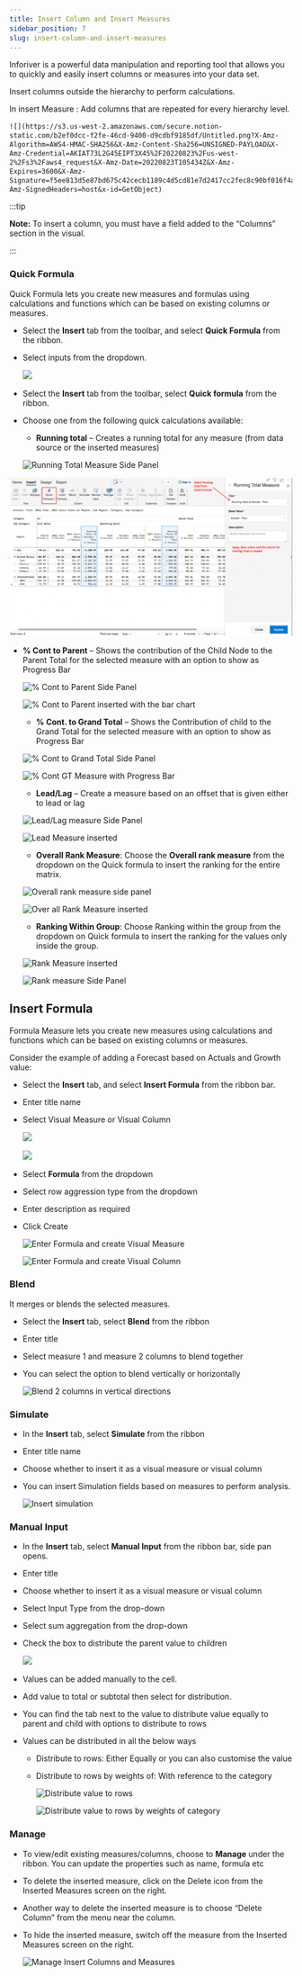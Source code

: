 ```yaml
---
title: Insert Column and Insert Measures
sidebar_position: 7
slug: insert-column-and-insert-measures
---
```




Inforiver is a powerful data manipulation and reporting tool that allows you to quickly and easily insert columns or measures into your data set.


Insert columns outside the hierarchy to perform calculations.


In insert Measure : Add columns that are repeated for every hierarchy level.


	![](https://s3.us-west-2.amazonaws.com/secure.notion-static.com/b2ef0dcc-f2fe-46cd-9400-d9cdbf9185df/Untitled.png?X-Amz-Algorithm=AWS4-HMAC-SHA256&X-Amz-Content-Sha256=UNSIGNED-PAYLOAD&X-Amz-Credential=AKIAT73L2G45EIPT3X45%2F20220823%2Fus-west-2%2Fs3%2Faws4_request&X-Amz-Date=20220823T105434Z&X-Amz-Expires=3600&X-Amz-Signature=f5ee813d5e87bd675c42cecb1189c4d5cd81e7d2417cc2fec8c90bf016f4ac3c&X-Amz-SignedHeaders=host&x-id=GetObject)


:::tip

**Note:** To insert a column, you must have a field added to the “Columns” section in the visual.

:::



### Quick Formula


Quick Formula lets you create new measures and formulas using calculations and functions which can be based on existing columns or measures.

- Select the **Insert** tab from the toolbar, and select **Quick Formula** from the ribbon.
- Select inputs from the dropdown.

	![](https://s3.us-west-2.amazonaws.com/secure.notion-static.com/c9bad9bd-fecc-42da-b5eb-544f9bded0ba/Untitled.png?X-Amz-Algorithm=AWS4-HMAC-SHA256&X-Amz-Content-Sha256=UNSIGNED-PAYLOAD&X-Amz-Credential=AKIAT73L2G45EIPT3X45%2F20220823%2Fus-west-2%2Fs3%2Faws4_request&X-Amz-Date=20220823T105435Z&X-Amz-Expires=3600&X-Amz-Signature=36809d78efa1749832b52723081996a12b4f74145e58facb8d48036cae62a2b1&X-Amz-SignedHeaders=host&x-id=GetObject)

- Select the **Insert** tab from the toolbar, select **Quick formula** from the ribbon.
- Choose one from the following quick calculations available:
	- **Running total** – Creates a running total for any measure (from data source or the inserted measures)

	![Running Total Measure Side Panel](https://s3.us-west-2.amazonaws.com/secure.notion-static.com/2452e188-6a9b-41d4-9324-91d8474bed49/Untitled.png?X-Amz-Algorithm=AWS4-HMAC-SHA256&X-Amz-Content-Sha256=UNSIGNED-PAYLOAD&X-Amz-Credential=AKIAT73L2G45EIPT3X45%2F20220823%2Fus-west-2%2Fs3%2Faws4_request&X-Amz-Date=20220823T105435Z&X-Amz-Expires=3600&X-Amz-Signature=271e1662132b21093aa9b189fb9728b348b1a63f732c512d22e9d02e2cd64028&X-Amz-SignedHeaders=host&x-id=GetObject)


![Running Total Measure Inserted](/img/595464689.png)

- **% Cont to Parent** – Shows the contribution of the Child Node to the Parent Total for the selected measure with an option to show as Progress Bar

	![% Cont to Parent Side Panel](https://s3.us-west-2.amazonaws.com/secure.notion-static.com/8c92d17e-26db-4102-9aa9-7061836872e8/Untitled.png?X-Amz-Algorithm=AWS4-HMAC-SHA256&X-Amz-Content-Sha256=UNSIGNED-PAYLOAD&X-Amz-Credential=AKIAT73L2G45EIPT3X45%2F20220823%2Fus-west-2%2Fs3%2Faws4_request&X-Amz-Date=20220823T105435Z&X-Amz-Expires=3600&X-Amz-Signature=7a1b22e42594acb98b9c3d5cc5ab292e0c64fa486c42e115fd0ae22d0122da53&X-Amz-SignedHeaders=host&x-id=GetObject)


	![% Cont to Parent inserted with the bar chart](https://s3.us-west-2.amazonaws.com/secure.notion-static.com/eb3afa1c-7744-47c0-973e-e198db8f6262/Untitled.png?X-Amz-Algorithm=AWS4-HMAC-SHA256&X-Amz-Content-Sha256=UNSIGNED-PAYLOAD&X-Amz-Credential=AKIAT73L2G45EIPT3X45%2F20220823%2Fus-west-2%2Fs3%2Faws4_request&X-Amz-Date=20220823T105435Z&X-Amz-Expires=3600&X-Amz-Signature=9704c62df7862fbd165a345f888b6b9a6c59cbb347ad7b3d8434b1ae2086e284&X-Amz-SignedHeaders=host&x-id=GetObject)

	- **% Cont. to Grand Total** – Shows the Contribution of child to the Grand Total for the selected measure with an option to show as Progress Bar

	![% Cont to Grand Total Side Panel](https://s3.us-west-2.amazonaws.com/secure.notion-static.com/4e708373-d16c-4527-b9f5-39749da20856/Untitled.png?X-Amz-Algorithm=AWS4-HMAC-SHA256&X-Amz-Content-Sha256=UNSIGNED-PAYLOAD&X-Amz-Credential=AKIAT73L2G45EIPT3X45%2F20220823%2Fus-west-2%2Fs3%2Faws4_request&X-Amz-Date=20220823T105435Z&X-Amz-Expires=3600&X-Amz-Signature=febbed42eaf9357ced8f48d313d6c61d8de45c6922dc8c9542f64821307e9098&X-Amz-SignedHeaders=host&x-id=GetObject)


	![% Cont GT Measure with Progress Bar](https://s3.us-west-2.amazonaws.com/secure.notion-static.com/f7639aed-25ff-4649-8527-f25e18773556/Untitled.png?X-Amz-Algorithm=AWS4-HMAC-SHA256&X-Amz-Content-Sha256=UNSIGNED-PAYLOAD&X-Amz-Credential=AKIAT73L2G45EIPT3X45%2F20220823%2Fus-west-2%2Fs3%2Faws4_request&X-Amz-Date=20220823T105435Z&X-Amz-Expires=3600&X-Amz-Signature=83139c44db9b87bc61825006dbb379621b479ae135c159ffa634745a114ed747&X-Amz-SignedHeaders=host&x-id=GetObject)

	- **Lead/Lag** – Create a measure based on an offset that is given either to lead or lag

	![Lead/Lag  measure Side Panel](https://s3.us-west-2.amazonaws.com/secure.notion-static.com/9b1b952b-ac7d-4db3-bad9-2bc9e8c4eb86/Untitled.png?X-Amz-Algorithm=AWS4-HMAC-SHA256&X-Amz-Content-Sha256=UNSIGNED-PAYLOAD&X-Amz-Credential=AKIAT73L2G45EIPT3X45%2F20220823%2Fus-west-2%2Fs3%2Faws4_request&X-Amz-Date=20220823T105435Z&X-Amz-Expires=3600&X-Amz-Signature=8d48880449894a8042d9d52403ba848efa80c20eea6c1e7dc0f2af72d7c4350a&X-Amz-SignedHeaders=host&x-id=GetObject)


	![Lead Measure inserted](https://s3.us-west-2.amazonaws.com/secure.notion-static.com/45d7557c-9c32-4394-8426-0590e8d04fcc/Untitled.png?X-Amz-Algorithm=AWS4-HMAC-SHA256&X-Amz-Content-Sha256=UNSIGNED-PAYLOAD&X-Amz-Credential=AKIAT73L2G45EIPT3X45%2F20220823%2Fus-west-2%2Fs3%2Faws4_request&X-Amz-Date=20220823T105435Z&X-Amz-Expires=3600&X-Amz-Signature=631a4f648e0ba63e48906a3250f92f4070865c8f9f310785b5322d6f13651a28&X-Amz-SignedHeaders=host&x-id=GetObject)

	- **Overall Rank Measure**: Choose the **Overall rank measure** from the dropdown on the Quick formula to insert the ranking for the entire matrix.

	![Overall rank measure side panel](https://s3.us-west-2.amazonaws.com/secure.notion-static.com/59ec22d2-63c7-4320-8abf-0bbc8253a04a/Untitled.png?X-Amz-Algorithm=AWS4-HMAC-SHA256&X-Amz-Content-Sha256=UNSIGNED-PAYLOAD&X-Amz-Credential=AKIAT73L2G45EIPT3X45%2F20220823%2Fus-west-2%2Fs3%2Faws4_request&X-Amz-Date=20220823T105435Z&X-Amz-Expires=3600&X-Amz-Signature=cc2928ff7503b1ea2bd403e13e22dbe24032a15cbda4d051ee0e57a1be6014bb&X-Amz-SignedHeaders=host&x-id=GetObject)


	![Over all Rank Measure inserted](https://s3.us-west-2.amazonaws.com/secure.notion-static.com/495786ab-1f36-4151-a21b-c4d8d5a055fc/Untitled.png?X-Amz-Algorithm=AWS4-HMAC-SHA256&X-Amz-Content-Sha256=UNSIGNED-PAYLOAD&X-Amz-Credential=AKIAT73L2G45EIPT3X45%2F20220823%2Fus-west-2%2Fs3%2Faws4_request&X-Amz-Date=20220823T105435Z&X-Amz-Expires=3600&X-Amz-Signature=d5840e56bff5e8182dc487240d8e8f337fb137faab72b736515b2587e02095a7&X-Amz-SignedHeaders=host&x-id=GetObject)

	- **Ranking Within Group**:  Choose Ranking within the group from the dropdown on Quick formula to insert the ranking for the values only inside the group.

	![Rank Measure inserted](https://s3.us-west-2.amazonaws.com/secure.notion-static.com/2f98cad4-e948-4047-842b-7fa1294994f0/Untitled.png?X-Amz-Algorithm=AWS4-HMAC-SHA256&X-Amz-Content-Sha256=UNSIGNED-PAYLOAD&X-Amz-Credential=AKIAT73L2G45EIPT3X45%2F20220823%2Fus-west-2%2Fs3%2Faws4_request&X-Amz-Date=20220823T105435Z&X-Amz-Expires=3600&X-Amz-Signature=7442c11dddaab4c6684b2ae3aaf6cc6f7d52fb58f6eae6c69eb81f83d5b442c2&X-Amz-SignedHeaders=host&x-id=GetObject)


	![Rank measure Side Panel](https://s3.us-west-2.amazonaws.com/secure.notion-static.com/9376ce3b-092a-4b0e-9ddf-394fc9e22290/Untitled.png?X-Amz-Algorithm=AWS4-HMAC-SHA256&X-Amz-Content-Sha256=UNSIGNED-PAYLOAD&X-Amz-Credential=AKIAT73L2G45EIPT3X45%2F20220823%2Fus-west-2%2Fs3%2Faws4_request&X-Amz-Date=20220823T105436Z&X-Amz-Expires=3600&X-Amz-Signature=c04f8b28a37fb3c1254e2872b97b20bcc8549bcf4779d176b9f2a0c5f1667e95&X-Amz-SignedHeaders=host&x-id=GetObject)


## Insert Formula


Formula Measure lets you create new measures using calculations and functions which can be based on existing columns or measures.


Consider the example of adding a Forecast based on Actuals and Growth value:

- Select the **Insert** tab, and select **Insert Formula** from the ribbon bar.
- Enter title name
- Select Visual Measure or Visual Column

	![](https://s3.us-west-2.amazonaws.com/secure.notion-static.com/37a17e0a-acbd-4742-928c-f4694d07e1bd/Untitled.png?X-Amz-Algorithm=AWS4-HMAC-SHA256&X-Amz-Content-Sha256=UNSIGNED-PAYLOAD&X-Amz-Credential=AKIAT73L2G45EIPT3X45%2F20220823%2Fus-west-2%2Fs3%2Faws4_request&X-Amz-Date=20220823T105436Z&X-Amz-Expires=3600&X-Amz-Signature=bb73e30adf7698699aaad12cdb5b69934718e244e220f2e4de1876fac8174b9f&X-Amz-SignedHeaders=host&x-id=GetObject)


	![](https://s3.us-west-2.amazonaws.com/secure.notion-static.com/1d07349c-e47f-4d70-9e46-064fcfa27653/Untitled.png?X-Amz-Algorithm=AWS4-HMAC-SHA256&X-Amz-Content-Sha256=UNSIGNED-PAYLOAD&X-Amz-Credential=AKIAT73L2G45EIPT3X45%2F20220823%2Fus-west-2%2Fs3%2Faws4_request&X-Amz-Date=20220823T105436Z&X-Amz-Expires=3600&X-Amz-Signature=1f879f5b7e5cc44e9a3326010d12d17a7fe64b313fa7c0f1435c1194572db6b2&X-Amz-SignedHeaders=host&x-id=GetObject)

- Select **Formula** from the dropdown
- Select row aggression type from the dropdown
- Enter description as required
- Click Create

	![Enter Formula and create Visual Measure](https://s3.us-west-2.amazonaws.com/secure.notion-static.com/95980302-ca4a-4f16-a047-9ca3826b4a2e/Screenshot_2022-06-08_at_12.38.34_PM.png?X-Amz-Algorithm=AWS4-HMAC-SHA256&X-Amz-Content-Sha256=UNSIGNED-PAYLOAD&X-Amz-Credential=AKIAT73L2G45EIPT3X45%2F20220823%2Fus-west-2%2Fs3%2Faws4_request&X-Amz-Date=20220823T105436Z&X-Amz-Expires=3600&X-Amz-Signature=04aa68d2690590e09ef0740b0df8415aba6218a39d1660bc1d692335b21ec2c1&X-Amz-SignedHeaders=host&x-id=GetObject)


	![Enter Formula and create Visual Column](https://s3.us-west-2.amazonaws.com/secure.notion-static.com/f04f022a-3336-4f7b-9424-b03bd3287587/Screenshot_2022-06-08_at_12.01.21_PM.png?X-Amz-Algorithm=AWS4-HMAC-SHA256&X-Amz-Content-Sha256=UNSIGNED-PAYLOAD&X-Amz-Credential=AKIAT73L2G45EIPT3X45%2F20220823%2Fus-west-2%2Fs3%2Faws4_request&X-Amz-Date=20220823T105436Z&X-Amz-Expires=3600&X-Amz-Signature=6f7b28492d8244236af500adbb2f989379ccd70ab4a02403f736975207e97575&X-Amz-SignedHeaders=host&x-id=GetObject)


### Blend


It merges or blends the selected measures. 

- Select the **Insert** tab, select **Blend** from the ribbon
- Enter title
- Select measure 1 and measure 2 columns to blend together
- You can select the option to blend vertically or horizontally

	![Blend 2 columns in vertical directions](https://s3.us-west-2.amazonaws.com/secure.notion-static.com/a375b37f-f91b-4eec-8ad8-2956683e843e/Screenshot_2022-06-08_at_12.57.09_PM.png?X-Amz-Algorithm=AWS4-HMAC-SHA256&X-Amz-Content-Sha256=UNSIGNED-PAYLOAD&X-Amz-Credential=AKIAT73L2G45EIPT3X45%2F20220823%2Fus-west-2%2Fs3%2Faws4_request&X-Amz-Date=20220823T105436Z&X-Amz-Expires=3600&X-Amz-Signature=d5fd5973c2b7fb25cfdcad2d44186bbaa5b0ef61c1a13a2a939e5c6cd4c37d92&X-Amz-SignedHeaders=host&x-id=GetObject)


### Simulate

- In the **Insert** tab, select **Simulate** from the ribbon
- Enter title name
- Choose whether to insert it as a visual measure or visual column
- You can insert Simulation fields based on measures to perform analysis.

	![Insert simulation ](https://s3.us-west-2.amazonaws.com/secure.notion-static.com/b1761bd3-cde3-4df5-b65a-dba31913cad3/Untitled.png?X-Amz-Algorithm=AWS4-HMAC-SHA256&X-Amz-Content-Sha256=UNSIGNED-PAYLOAD&X-Amz-Credential=AKIAT73L2G45EIPT3X45%2F20220823%2Fus-west-2%2Fs3%2Faws4_request&X-Amz-Date=20220823T105437Z&X-Amz-Expires=3600&X-Amz-Signature=9335a2d5fd09a747872c5a2e646e4a22a284fb9b9ba23f26eaadffe287547b32&X-Amz-SignedHeaders=host&x-id=GetObject)


### Manual Input

- In the **Insert** tab, select **Manual Input** from the ribbon bar, side pan opens.
- Enter title
- Choose whether to insert it as a visual measure or visual column
- Select Input Type from the drop-down
- Select sum aggregation from the drop-down
- Check the box to distribute the parent value to children

	![](https://s3.us-west-2.amazonaws.com/secure.notion-static.com/048c1e48-436b-491c-a1ed-7820e232905e/Untitled.png?X-Amz-Algorithm=AWS4-HMAC-SHA256&X-Amz-Content-Sha256=UNSIGNED-PAYLOAD&X-Amz-Credential=AKIAT73L2G45EIPT3X45%2F20220823%2Fus-west-2%2Fs3%2Faws4_request&X-Amz-Date=20220823T105437Z&X-Amz-Expires=3600&X-Amz-Signature=d5dcc0653595f840bebdb22ba93103e5557a4b069174741003cda2a8f67e34f3&X-Amz-SignedHeaders=host&x-id=GetObject)

- Values can be added manually to the cell.
- Add value to total or subtotal then select for distribution.
- You can find the tab next to the value to distribute value equally to parent and child with options to distribute to rows
- Values can be distributed in all the below ways
	- Distribute to rows: Either Equally or you can also customise the value
	- Distribute to rows by weights of: With reference to the category

		![Distribute value to rows](https://s3.us-west-2.amazonaws.com/secure.notion-static.com/aea70e87-e93a-46a4-9a8f-060da94455b4/Untitled.png?X-Amz-Algorithm=AWS4-HMAC-SHA256&X-Amz-Content-Sha256=UNSIGNED-PAYLOAD&X-Amz-Credential=AKIAT73L2G45EIPT3X45%2F20220823%2Fus-west-2%2Fs3%2Faws4_request&X-Amz-Date=20220823T105438Z&X-Amz-Expires=3600&X-Amz-Signature=de7613e322064e307994f422ec813f08beb32bd853537ef81e59837e1b16a651&X-Amz-SignedHeaders=host&x-id=GetObject)


		![Distribute value to rows by weights of category](https://s3.us-west-2.amazonaws.com/secure.notion-static.com/140d18f7-9945-4305-b869-d73350f06407/Untitled.png?X-Amz-Algorithm=AWS4-HMAC-SHA256&X-Amz-Content-Sha256=UNSIGNED-PAYLOAD&X-Amz-Credential=AKIAT73L2G45EIPT3X45%2F20220823%2Fus-west-2%2Fs3%2Faws4_request&X-Amz-Date=20220823T105438Z&X-Amz-Expires=3600&X-Amz-Signature=8bf99e9d1c3656feb5ec54f640168cb3403832793e1dd89074ede227ec7738b2&X-Amz-SignedHeaders=host&x-id=GetObject)


### Manage

- To view/edit existing measures/columns, choose to **Manage** under the ribbon. You can update the properties such as name, formula etc
- To delete the inserted measure, click on the Delete icon from the Inserted Measures screen on the right.
- Another way to delete the inserted measure is to choose “Delete Column” from the menu near the column.
- To hide the inserted measure, switch off the measure from the Inserted Measures screen on the right.

	![Manage Insert Columns and Measures](https://s3.us-west-2.amazonaws.com/secure.notion-static.com/a0df46e0-05e0-49ad-894a-762d37065c00/Untitled.png?X-Amz-Algorithm=AWS4-HMAC-SHA256&X-Amz-Content-Sha256=UNSIGNED-PAYLOAD&X-Amz-Credential=AKIAT73L2G45EIPT3X45%2F20220823%2Fus-west-2%2Fs3%2Faws4_request&X-Amz-Date=20220823T105439Z&X-Amz-Expires=3600&X-Amz-Signature=869e48bb76544b1c25536229c194324a2f508de0e5a6a466679d484c5a2a60b2&X-Amz-SignedHeaders=host&x-id=GetObject)

